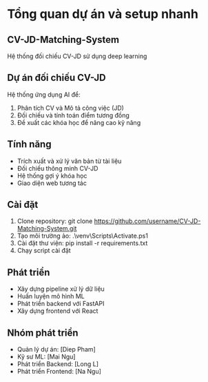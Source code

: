 # Tổng quan dự án và setup nhanh
## CV-JD-Matching-System
Hệ thống đối chiếu CV-JD sử dụng deep learning

## Dự án đối chiếu CV-JD
Hệ thống ứng dụng AI để:
1. Phân tích CV và Mô tả công việc (JD)
2. Đối chiếu và tính toán điểm tương đồng
3. Đề xuất các khóa học để nâng cao kỹ năng

## Tính năng
- Trích xuất và xử lý văn bản từ tài liệu
- Đối chiếu thông minh CV-JD
- Hệ thống gợi ý khóa học
- Giao diện web tương tác

## Cài đặt
1. Clone repository: git clone https://github.com/username/CV-JD-Matching-System.git
2. Tạo môi trường ảo: .\venv\Scripts\Activate.ps1
3. Cài đặt thư viện: pip install -r requirements.txt
4. Chạy script cài đặt

## Phát triển
- Xây dựng pipeline xử lý dữ liệu
- Huấn luyện mô hình ML
- Phát triển backend với FastAPI
- Xây dựng frontend với React

## Nhóm phát triển
- Quản lý dự án: [Diep Pham]
- Kỹ sư ML: [Mai Ngu]
- Phát triển Backend: [Long L]
- Phát triển Frontend: [Na Ngu]

